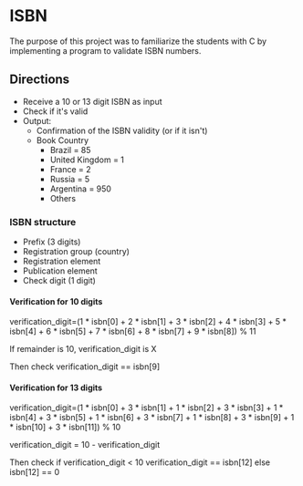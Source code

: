 # ISBN

The purpose of this project was to familiarize the students with C by implementing a program to validate ISBN numbers.

## Directions

- Receive a 10 or 13 digit ISBN as input
- Check if it's valid
- Output:
  - Confirmation of the ISBN validity (or if it isn't)
  - Book Country
    - Brazil = 85
    - United Kingdom = 1
    - France = 2
    - Russia = 5
    - Argentina = 950
    - Others

### ISBN structure

- Prefix (3 digits)
- Registration group (country)
- Registration element
- Publication element
- Check digit (1 digit)

#### Verification for 10 digits

verification_digit=(1 * isbn[0] +
2 * isbn[1] +
3 * isbn[2] +
4 * isbn[3] +
5 * isbn[4] +
6 * isbn[5] +
7 * isbn[6] +
8 * isbn[7] +
9 * isbn[8]) % 11

If remainder is 10, verification_digit is X

Then check
verification_digit == isbn[9]

#### Verification for 13 digits

verification_digit=(1 * isbn[0] +
3 * isbn[1] +
1 * isbn[2] +
3 * isbn[3] +
1 * isbn[4] +
3 * isbn[5] +
1 * isbn[6] +
3 * isbn[7] +
1 * isbn[8] +
3 * isbn[9] +
1 * isbn[10] +
3 * isbn[11]) % 10

verification_digit = 10 - verification_digit


Then check
if verification_digit < 10
  verification_digit == isbn[12]
else
  isbn[12] == 0
